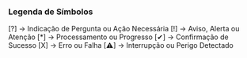 ### Legenda de Símbolos

[?] → Indicação de Pergunta ou Ação Necessária
[!] → Aviso, Alerta ou Atenção
[*] → Processamento ou Progresso
[✔] → Confirmação de Sucesso
[X] → Erro ou Falha
[⚠] → Interrupção ou Perigo Detectado
